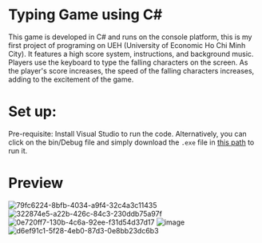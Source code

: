 # Typing Game using C#
This game is developed in C# and runs on the console platform, this is my first project of programing on UEH (University of Economic Ho Chi Minh City). It features a high score system, instructions, and background music. Players use the keyboard to type the falling characters on the screen. As the player's score increases, the speed of the falling characters increases, adding to the excitement of the game.
# Set up:
Pre-requisite: Install Visual Studio to run the code. Alternatively, you can click on the bin/Debug file and simply download the ```.exe``` file in [this path](https://github.com/ThienNguyen3001/Do-an-Co-so-lap-trinh/tree/main/bin/Debug) to run it. 
# Preview
![79fc6224-8bfb-4034-a9f4-32c4a3c11435](https://github.com/user-attachments/assets/836f2b49-e9b5-47a2-83be-ef5be1cb0884)
![322874e5-a22b-426c-84c3-230ddb75a97f](https://github.com/user-attachments/assets/476ffbf7-1250-4534-93a9-1876cfe28490)
![0e720ff7-130b-4c6a-92ee-f31d54d37d17](https://github.com/user-attachments/assets/6b917065-72d5-4284-b5f6-d78548a77c12)
![image](https://github.com/ThienNguyen3001/Do-an-Co-so-lap-trinh/assets/147313343/0a3c3340-f533-4384-9f70-8fd8d54cd64e)
![d6ef91c1-5f28-4eb0-87d3-0e8bb23dc6b3](https://github.com/user-attachments/assets/62e1451c-32db-4378-8482-4f341aa287c6)

